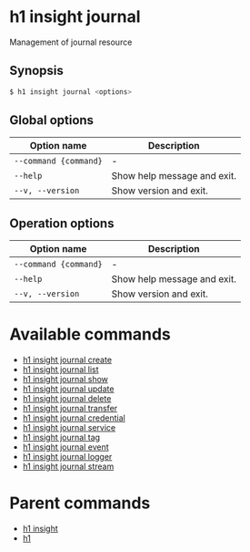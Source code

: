 
# h1 insight journal

Management of journal resource

## Synopsis

```bash
$ h1 insight journal <options>
```

## Global options

| Option name               | Description                 |
| ------------------------- | --------------------------- |
| ```--command {command}``` | -                           |
| ```--help```              | Show help message and exit. |
| ```--v, --version```      | Show version and exit.      |

## Operation options

| Option name               | Description                 |
| ------------------------- | --------------------------- |
| ```--command {command}``` | -                           |
| ```--help```              | Show help message and exit. |
| ```--v, --version```      | Show version and exit.      |

# Available commands

* [h1 insight journal create](./create/README.md)
* [h1 insight journal list](./list/README.md)
* [h1 insight journal show](./show/README.md)
* [h1 insight journal update](./update/README.md)
* [h1 insight journal delete](./delete/README.md)
* [h1 insight journal transfer](./transfer/README.md)
* [h1 insight journal credential](./credential/README.md)
* [h1 insight journal service](./service/README.md)
* [h1 insight journal tag](./tag/README.md)
* [h1 insight journal event](./event/README.md)
* [h1 insight journal logger](./logger/README.md)
* [h1 insight journal stream](./stream/README.md)

# Parent commands

* [h1 insight](./../README.md)
* [h1](./../../README.md)
